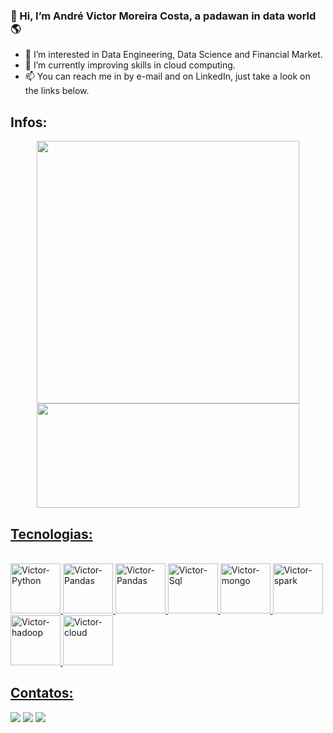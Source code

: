 ### 👋 Hi, I’m André Victor Moreira Costa, a padawan in data world 🌎

- 👀 I’m interested in Data Engineering, Data Science and Financial Market.
- 🌱 I’m currently improving skills in cloud computing.
- 📫 You can reach me in by e-mail and on LinkedIn, just take a look on the links below.

## Infos:

[Cards de status de commits e linguagens usadas]: #
<div align="center">
  <a href="https://github.com/andrevictorm">
  <img width="420px" src="https://github-readme-stats.vercel.app/api?username=victorog17&show_icons=true&theme=radical&include_all_commits=true&count_private=true"/>
  <img width="420px" height="167px" src="https://github-readme-stats.vercel.app/api/top-langs/?username=victorog17&layout=compact&langs_count=7&theme=radical"/>
</div>

## Tecnologias:

[Ícones de ferramentas]: #
<div style="display: inline_block"><br>
 <img height="80px" alt="Victor-Python" src="https://cdn.jsdelivr.net/gh/devicons/devicon/icons/python/python-original-wordmark.svg" />
 <img height="80px" alt="Victor-Pandas" src="https://cdn.jsdelivr.net/gh/devicons/devicon/icons/pandas/pandas-original-wordmark.svg" />
 <img height="80px" alt="Victor-Pandas" src="https://cdn.jsdelivr.net/gh/devicons/devicon/icons/numpy/numpy-original-wordmark.svg" />
 <img height="80px" alt="Victor-Sql" src="https://cdn.jsdelivr.net/gh/devicons/devicon/icons/mysql/mysql-original-wordmark.svg" />
 <img height="80px" alt="Victor-mongo" src="https://cdn.jsdelivr.net/gh/devicons/devicon/icons/mongodb/mongodb-original-wordmark.svg" />
 <img height="80px" alt="Victor-spark" src="https://symbols.getvecta.com/stencil_74/35_apache-spark.91b7a417a5.svg" />
 <img height="80px" alt="Victor-hadoop" src="https://symbols.getvecta.com/stencil_28/39_hdinsight.aab04dbe9b.svg" />
 <img height="80px" alt="Victor-cloud" src="https://cdn.jsdelivr.net/gh/devicons/devicon/icons/googlecloud/googlecloud-original-wordmark.svg" />
</div>
  
## Contatos:

[Links de contato]: #
<div> 
  <a href = "mailto:andre_victor_m@hotmail.com"><img src="https://img.shields.io/badge/Gmail-D14836?style=for-the-badge&logo=gmail&logoColor=white" target="_blank"></a>
  <a href="www.linkedin.com/in/andre-victor-moreira-costa" target="_blank"><img src="https://img.shields.io/badge/-LinkedIn-%230077B5?style=for-the-badge&logo=linkedin&logoColor=white" target="_blank"></a>
  <a href="https://www.instagram.com/andre.shiryu/" target="_blank"><img src="https://img.shields.io/badge/-Instagram-%23E4405F?style=for-the-badge&logo=instagram&logoColor=white" target="_blank"></a>
  
  
<!---
andrevictorm/andrevictorm is a ✨ special ✨ repository because its `README.md` (this file) appears on your GitHub profile.
You can click the Preview link to take a look at your changes.
--->
